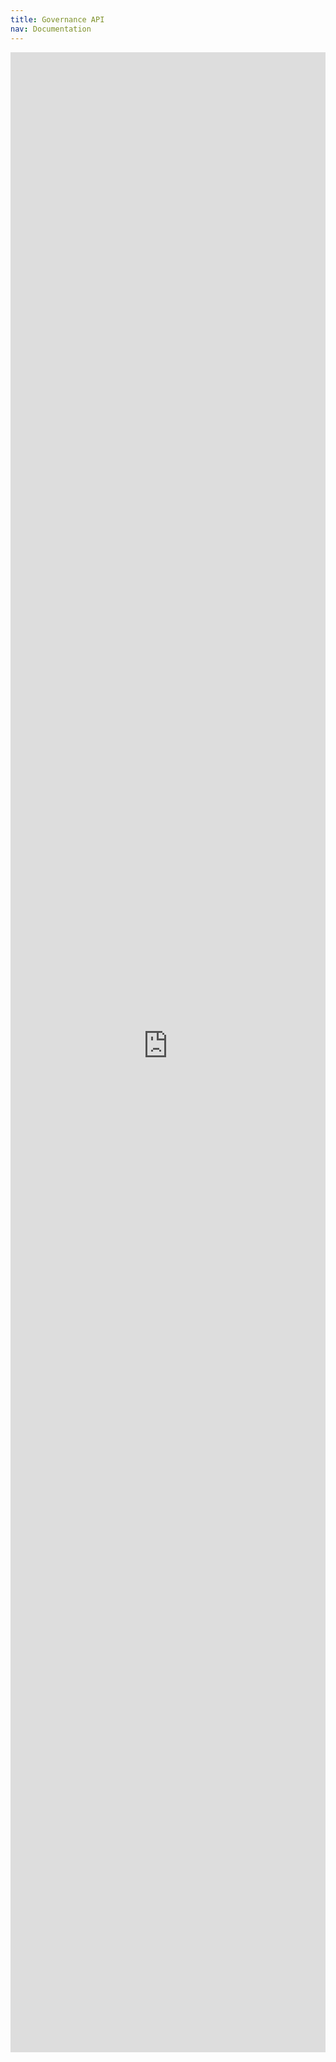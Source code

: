 ```yaml
---
title: Governance API
nav: Documentation
---
```


<iframe src="https://bridgingknowledge.github.io/medibridge-governance-lite/gov-api/redoc.html" style="width:100%;height:80vh;border:0;"> 
This page includes an embedded API viewer. If it doesn't render correctly, open the standalone viewer: https://bridgingknowledge.github.io/medibridge-governance-lite/gov-api/redoc.html
</iframe>
